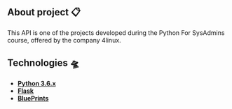 
## About project 📋
This API is one of the projects developed during the Python For SysAdmins course, offered by the company 4linux.

## Technologies 🛸
* [**Python 3.6.x**](https://www.python.org/)
* [**Flask**](https://flask.palletsprojects.com/en/1.1.x/)
* [**BluePrints**](https://flask.palletsprojects.com/en/1.1.x/blueprints/)
